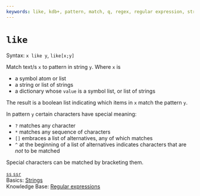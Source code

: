 ```yaml
---
keywords: like, kdb+, pattern, match, q, regex, regular expression, string
---
```


# `like`


Syntax: `x like y`, `like[x;y]`

Match text/s `x` to pattern in string `y`. Where `x` is

-   a symbol atom or list
-   a string or list of strings
-   a dictionary whose `value` is a symbol list, or list of strings

The result is a boolean list indicating which items in `x` match the pattern `y`.

In pattern `y` certain characters have special meaning:

- `?` matches any character
- `*` matches any sequence of characters
- `[]` embraces a list of alternatives, any of which matches
- `^` at the beginning of a list of alternatives indicates characters that are _not_ to be matched

Special characters can be matched by bracketing them.

<i class="far fa-hand-point-right"></i> 
[`ss` `ssr`](ss.md)  
Basics: [Strings](../basics/strings.md)  
Knowledge Base: [Regular expressions](../kb/regex.md) 


